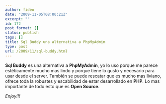 ```yaml
---
author: fideo
date: "2009-11-05T08:00:21Z"
excerpt: ""
id: 172
post_format: []
status: publish
tags: []
title: Sql Buddy una alternativa a PhpMyAdmin
type: post
url: /2009/11/sql-buddy.html
---
```

**Sql Buddy** es una alternativa a **PhpMyAdmin**, yo lo uso porque me parece estéticamente mucho mas lindo y porque tiene lo gusto y necesario para usar desde el server. También se puede rescatar que es mucho mas liviano, ofrece toda la robustes y escabilidad de estar desarrollado en **PHP**. Lo mas importante de todo esto que es **Open Source**.

*Enjoy!!!*
